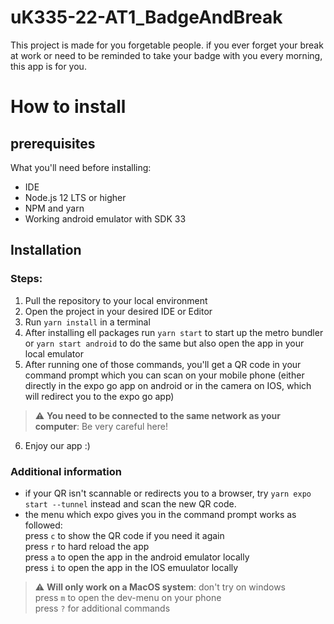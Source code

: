 # uK335-22-AT1_BadgeAndBreak
This project is made for you forgetable people. if you ever forget your break at work or need to be reminded to take your badge with you every morning, this app is for you.

# How to install

## prerequisites

What you'll need before installing:
- IDE
- Node.js 12 LTS or higher
- NPM and yarn
- Working android emulator with SDK 33

## Installation

### Steps:

1. Pull the repository to your local environment
2. Open the project in your desired IDE or Editor
3. Run ```yarn install``` in a terminal
4. After installing ell packages run ```yarn start``` to start up the metro bundler or ```yarn start android``` to do the same but also open the app in your local emulator
5. After running one of those commands, you'll get a QR code in your command prompt which you can scan on your mobile phone (either directly in the expo go app on android or in the camera on IOS, which will redirect you to the expo go app)
> :warning: **You need to be connected to the same network as your computer**: Be very careful here!
6. Enjoy our app :)

### Additional information
- if your QR isn't scannable or redirects you to a browser, try ```yarn expo start --tunnel``` instead and scan the new QR code. 
- the menu which expo gives you in the command prompt works as followed:  
  press ```c``` to show the QR code if you need it again  
  press ```r``` to hard reload the app  
  press ```a``` to open the app in the android emulator locally  
  press ```i``` to open the app in the IOS emuulator locally  
> :warning: **Will only work on a MacOS system**: don't try on windows  
  press ```m``` to open the dev-menu on your phone  
  press ```?``` for additional commands  


